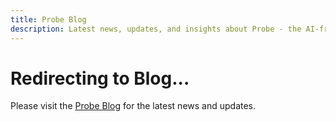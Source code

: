 ```yaml
---
title: Probe Blog
description: Latest news, updates, and insights about Probe - the AI-friendly code search tool
---
```


# Redirecting to Blog...

Please visit the [Probe Blog](/blog/) for the latest news and updates.